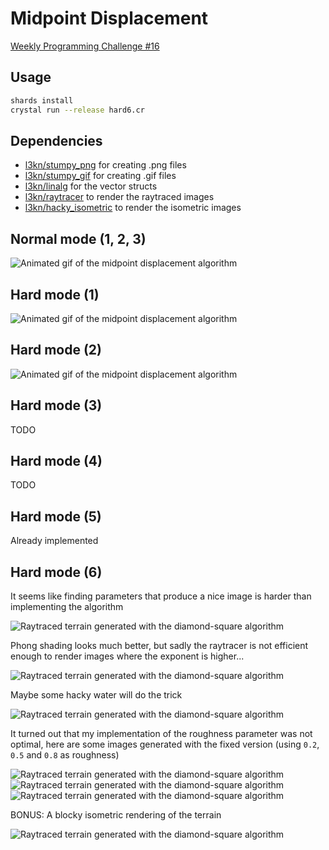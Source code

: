 # Midpoint Displacement

[Weekly Programming Challenge #16](http://weblog.jamisbuck.org/2016/11/12/weekly-programming-challenge-16.html)

## Usage

```bash
shards install
crystal run --release hard6.cr
```

## Dependencies

* [l3kn/stumpy_png](http://github.com/l3kn/stumpy_png) for creating .png files
* [l3kn/stumpy_gif](http://github.com/l3kn/stumpy_gif) for creating .gif files
* [l3kn/linalg](http://github.com/l3kn/linalg) for the vector structs
* [l3kn/raytracer](http://github.com/l3kn/raytracer) to render the raytraced images
* [l3kn/hacky_isometric](http://github.com/l3kn/hacky_isometric) to render the isometric images

## Normal mode (1, 2, 3)

![Animated gif of the midpoint displacement algorithm](images/output.gif)

## Hard mode (1)

![Animated gif of the midpoint displacement algorithm](images/square.gif)

## Hard mode (2)

![Animated gif of the midpoint displacement algorithm](images/perpendicular.gif)

## Hard mode (3)

TODO

## Hard mode (4)

TODO

## Hard mode (5)

Already implemented

## Hard mode (6)

It seems like finding parameters that produce a nice image
is harder than implementing the algorithm

![Raytraced terrain generated with the diamond-square algorithm](images/terrain.png)

Phong shading looks much better, but sadly the raytracer is not efficient enough
to render images where the exponent is higher...

![Raytraced terrain generated with the diamond-square algorithm](images/terrain2.png)

Maybe some hacky water will do the trick

![Raytraced terrain generated with the diamond-square algorithm](images/terrain3.png)

It turned out that my implementation of the roughness parameter was not optimal,
here are some images generated with the fixed version (using `0.2`, `0.5` and `0.8` as roughness)

![Raytraced terrain generated with the diamond-square algorithm](images/terrain4_02.png)
![Raytraced terrain generated with the diamond-square algorithm](images/terrain4_05.png)
![Raytraced terrain generated with the diamond-square algorithm](images/terrain4_08.png)

BONUS: A blocky isometric rendering of the terrain

![Raytraced terrain generated with the diamond-square algorithm](images/terrain5.png)

